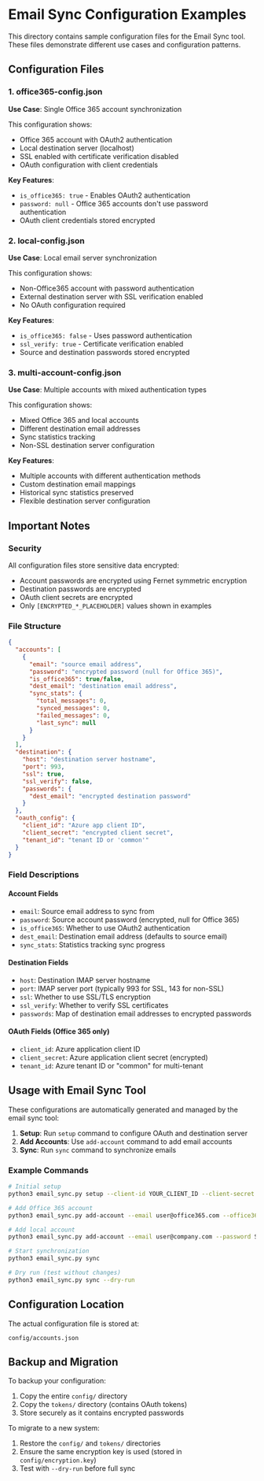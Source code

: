 # Email Sync Configuration Examples

This directory contains sample configuration files for the Email Sync tool. These files demonstrate different use cases and configuration patterns.

## Configuration Files

### 1. office365-config.json
**Use Case**: Single Office 365 account synchronization

This configuration shows:
- Office 365 account with OAuth2 authentication
- Local destination server (localhost)
- SSL enabled with certificate verification disabled
- OAuth configuration with client credentials

**Key Features**:
- `is_office365: true` - Enables OAuth2 authentication
- `password: null` - Office 365 accounts don't use password authentication
- OAuth client credentials stored encrypted

### 2. local-config.json
**Use Case**: Local email server synchronization

This configuration shows:
- Non-Office365 account with password authentication
- External destination server with SSL verification enabled
- No OAuth configuration required

**Key Features**:
- `is_office365: false` - Uses password authentication
- `ssl_verify: true` - Certificate verification enabled
- Source and destination passwords stored encrypted

### 3. multi-account-config.json
**Use Case**: Multiple accounts with mixed authentication types

This configuration shows:
- Mixed Office 365 and local accounts
- Different destination email addresses
- Sync statistics tracking
- Non-SSL destination server configuration

**Key Features**:
- Multiple accounts with different authentication methods
- Custom destination email mappings
- Historical sync statistics preserved
- Flexible destination server configuration

## Important Notes

### Security
All configuration files store sensitive data encrypted:
- Account passwords are encrypted using Fernet symmetric encryption
- Destination passwords are encrypted
- OAuth client secrets are encrypted
- Only `[ENCRYPTED_*_PLACEHOLDER]` values shown in examples

### File Structure
```json
{
  "accounts": [
    {
      "email": "source email address",
      "password": "encrypted password (null for Office 365)",
      "is_office365": true/false,
      "dest_email": "destination email address",
      "sync_stats": {
        "total_messages": 0,
        "synced_messages": 0,
        "failed_messages": 0,
        "last_sync": null
      }
    }
  ],
  "destination": {
    "host": "destination server hostname",
    "port": 993,
    "ssl": true,
    "ssl_verify": false,
    "passwords": {
      "dest_email": "encrypted destination password"
    }
  },
  "oauth_config": {
    "client_id": "Azure app client ID",
    "client_secret": "encrypted client secret",
    "tenant_id": "tenant ID or 'common'"
  }
}
```

### Field Descriptions

#### Account Fields
- `email`: Source email address to sync from
- `password`: Source account password (encrypted, null for Office 365)
- `is_office365`: Whether to use OAuth2 authentication
- `dest_email`: Destination email address (defaults to source email)
- `sync_stats`: Statistics tracking sync progress

#### Destination Fields  
- `host`: Destination IMAP server hostname
- `port`: IMAP server port (typically 993 for SSL, 143 for non-SSL)
- `ssl`: Whether to use SSL/TLS encryption
- `ssl_verify`: Whether to verify SSL certificates
- `passwords`: Map of destination email addresses to encrypted passwords

#### OAuth Fields (Office 365 only)
- `client_id`: Azure application client ID
- `client_secret`: Azure application client secret (encrypted)
- `tenant_id`: Azure tenant ID or "common" for multi-tenant

## Usage with Email Sync Tool

These configurations are automatically generated and managed by the email sync tool:

1. **Setup**: Run `setup` command to configure OAuth and destination server
2. **Add Accounts**: Use `add-account` command to add email accounts
3. **Sync**: Run `sync` command to synchronize emails

### Example Commands
```bash
# Initial setup
python3 email_sync.py setup --client-id YOUR_CLIENT_ID --client-secret YOUR_CLIENT_SECRET

# Add Office 365 account
python3 email_sync.py add-account --email user@office365.com --office365

# Add local account
python3 email_sync.py add-account --email user@company.com --password SOURCE_PASSWORD

# Start synchronization
python3 email_sync.py sync

# Dry run (test without changes)
python3 email_sync.py sync --dry-run
```

## Configuration Location
The actual configuration file is stored at:
```
config/accounts.json
```

## Backup and Migration
To backup your configuration:
1. Copy the entire `config/` directory
2. Copy the `tokens/` directory (contains OAuth tokens)
3. Store securely as it contains encrypted passwords

To migrate to a new system:
1. Restore the `config/` and `tokens/` directories
2. Ensure the same encryption key is used (stored in `config/encryption.key`)
3. Test with `--dry-run` before full sync
